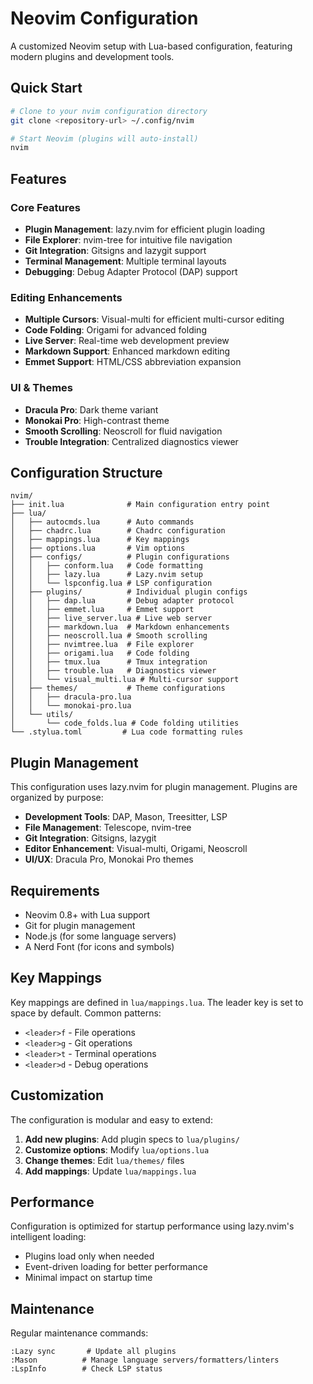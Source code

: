 # Neovim Configuration

A customized Neovim setup with Lua-based configuration, featuring modern plugins and development tools.

## Quick Start

```bash
# Clone to your nvim configuration directory
git clone <repository-url> ~/.config/nvim

# Start Neovim (plugins will auto-install)
nvim
```

## Features

### Core Features
- **Plugin Management**: lazy.nvim for efficient plugin loading
- **File Explorer**: nvim-tree for intuitive file navigation
- **Git Integration**: Gitsigns and lazygit support
- **Terminal Management**: Multiple terminal layouts
- **Debugging**: Debug Adapter Protocol (DAP) support

### Editing Enhancements
- **Multiple Cursors**: Visual-multi for efficient multi-cursor editing
- **Code Folding**: Origami for advanced folding
- **Live Server**: Real-time web development preview
- **Markdown Support**: Enhanced markdown editing
- **Emmet Support**: HTML/CSS abbreviation expansion

### UI & Themes
- **Dracula Pro**: Dark theme variant
- **Monokai Pro**: High-contrast theme
- **Smooth Scrolling**: Neoscroll for fluid navigation
- **Trouble Integration**: Centralized diagnostics viewer

## Configuration Structure

```
nvim/
├── init.lua              # Main configuration entry point
├── lua/
│   ├── autocmds.lua      # Auto commands
│   ├── chadrc.lua        # Chadrc configuration
│   ├── mappings.lua      # Key mappings
│   ├── options.lua       # Vim options
│   ├── configs/          # Plugin configurations
│   │   ├── conform.lua   # Code formatting
│   │   ├── lazy.lua      # Lazy.nvim setup
│   │   └── lspconfig.lua # LSP configuration
│   ├── plugins/          # Individual plugin configs
│   │   ├── dap.lua       # Debug adapter protocol
│   │   ├── emmet.lua     # Emmet support
│   │   ├── live_server.lua # Live web server
│   │   ├── markdown.lua  # Markdown enhancements
│   │   ├── neoscroll.lua # Smooth scrolling
│   │   ├── nvimtree.lua  # File explorer
│   │   ├── origami.lua   # Code folding
│   │   ├── tmux.lua      # Tmux integration
│   │   ├── trouble.lua   # Diagnostics viewer
│   │   └── visual_multi.lua # Multi-cursor support
│   ├── themes/           # Theme configurations
│   │   ├── dracula-pro.lua
│   │   └── monokai-pro.lua
│   └── utils/
│       └── code_folds.lua # Code folding utilities
└── .stylua.toml         # Lua code formatting rules
```

## Plugin Management

This configuration uses lazy.nvim for plugin management. Plugins are organized by purpose:

- **Development Tools**: DAP, Mason, Treesitter, LSP
- **File Management**: Telescope, nvim-tree
- **Git Integration**: Gitsigns, lazygit
- **Editor Enhancement**: Visual-multi, Origami, Neoscroll
- **UI/UX**: Dracula Pro, Monokai Pro themes

## Requirements

- Neovim 0.8+ with Lua support
- Git for plugin management
- Node.js (for some language servers)
- A Nerd Font (for icons and symbols)

## Key Mappings

Key mappings are defined in `lua/mappings.lua`. The leader key is set to space by default. Common patterns:

- `<leader>f` - File operations
- `<leader>g` - Git operations
- `<leader>t` - Terminal operations
- `<leader>d` - Debug operations

## Customization

The configuration is modular and easy to extend:

1. **Add new plugins**: Add plugin specs to `lua/plugins/`
2. **Customize options**: Modify `lua/options.lua`
3. **Change themes**: Edit `lua/themes/` files
4. **Add mappings**: Update `lua/mappings.lua`

## Performance

Configuration is optimized for startup performance using lazy.nvim's intelligent loading:
- Plugins load only when needed
- Event-driven loading for better performance
- Minimal impact on startup time

## Maintenance

Regular maintenance commands:
```vim
:Lazy sync       # Update all plugins
:Mason          # Manage language servers/formatters/linters
:LspInfo        # Check LSP status
```